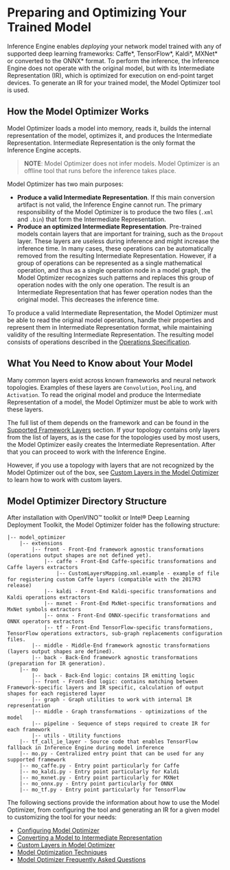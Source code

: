 # Preparing and Optimizing Your Trained Model 

Inference Engine enables _deploying_ your network model trained with any of supported deep learning frameworks: Caffe\*, TensorFlow\*, Kaldi\*, MXNet\* or converted to the ONNX\* format. To perform the inference, the Inference Engine does not operate with the original model, but with its Intermediate Representation (IR), which is optimized for execution on end-point target devices. To generate an IR for your trained model, the Model Optimizer tool is used.

## How the Model Optimizer Works

Model Optimizer loads a model into memory, reads it, builds the internal representation of the model, optimizes it, and produces the Intermediate Representation. Intermediate Representation is the only format the Inference Engine accepts.

> **NOTE**: Model Optimizer does not infer models. Model Optimizer is an offline tool that runs before the inference takes place.

Model Optimizer has two main purposes:

*   **Produce a valid Intermediate Representation**. If this main conversion artifact is not valid, the Inference Engine cannot run. The primary responsibility of the Model Optimizer is to produce the two files (`.xml` and `.bin`) that form the Intermediate Representation.
*   **Produce an optimized Intermediate Representation**. Pre-trained models contain layers that are important for training, such as the `Dropout` layer. These layers are useless during inference and might increase the inference time. In many cases, these operations can be automatically removed from the resulting Intermediate Representation. However, if a group of operations can be represented as a single mathematical operation, and thus as a single operation node in a model graph, the Model Optimizer recognizes such patterns and replaces this group of operation nodes with the only one operation. The result is an Intermediate Representation that has fewer operation nodes than the original model. This decreases the inference time.

To produce a valid Intermediate Representation, the Model Optimizer must be able to read the original model operations, handle their properties and represent them in Intermediate Representation format, while maintaining validity of the resulting Intermediate Representation. The resulting model consists of operations described in the [Operations Specification](../../ops/opset.md).

## What You Need to Know about Your Model

Many common layers exist across known frameworks and neural network topologies. Examples of these layers are `Convolution`, `Pooling`, and `Activation`. To read the original model and produce the Intermediate Representation of a model, the Model Optimizer must be able to work with these layers.

The full list of them depends on the framework and can be found in the [Supported Framework Layers](Supported_Frameworks_Layers.md) section. If your topology contains only layers from the list of layers, as is the case for the topologies used by most users, the Model Optimizer easily creates the Intermediate Representation. After that you can proceed to work with the Inference Engine.

However, if you use a topology with layers that are not recognized by the Model Optimizer out of the box, see [Custom Layers in the Model Optimizer](customize_model_optimizer/Customize_Model_Optimizer.md) to learn how to work with custom layers.

## Model Optimizer Directory Structure

After installation with OpenVINO&trade; toolkit or Intel&reg; Deep Learning Deployment Toolkit, the Model Optimizer folder has the following structure:
```
|-- model_optimizer
    |-- extensions
        |-- front - Front-End framework agnostic transformations (operations output shapes are not defined yet). 
            |-- caffe - Front-End Caffe-specific transformations and Caffe layers extractors
                |-- CustomLayersMapping.xml.example - example of file for registering custom Caffe layers (compatible with the 2017R3 release)
            |-- kaldi - Front-End Kaldi-specific transformations and Kaldi operations extractors
            |-- mxnet - Front-End MxNet-specific transformations and MxNet symbols extractors
            |-- onnx - Front-End ONNX-specific transformations and ONNX operators extractors            
            |-- tf - Front-End TensorFlow-specific transformations, TensorFlow operations extractors, sub-graph replacements configuration files. 
        |-- middle - Middle-End framework agnostic transformations (layers output shapes are defined).
        |-- back - Back-End framework agnostic transformations (preparation for IR generation).        
    |-- mo
        |-- back - Back-End logic: contains IR emitting logic
        |-- front - Front-End logic: contains matching between Framework-specific layers and IR specific, calculation of output shapes for each registered layer
        |-- graph - Graph utilities to work with internal IR representation
        |-- middle - Graph transformations - optimizations of the model
        |-- pipeline - Sequence of steps required to create IR for each framework
        |-- utils - Utility functions
    |-- tf_call_ie_layer - Source code that enables TensorFlow fallback in Inference Engine during model inference
    |-- mo.py - Centralized entry point that can be used for any supported framework
    |-- mo_caffe.py - Entry point particularly for Caffe
    |-- mo_kaldi.py - Entry point particularly for Kaldi
    |-- mo_mxnet.py - Entry point particularly for MXNet
    |-- mo_onnx.py - Entry point particularly for ONNX
    |-- mo_tf.py - Entry point particularly for TensorFlow
```

The following sections provide the information about how to use the Model Optimizer, from configuring the tool and generating an IR for a given model to customizing the tool for your needs:

* [Configuring Model Optimizer](Config_Model_Optimizer.md)
* [Converting a Model to Intermediate Representation](convert_model/Converting_Model.md)
* [Custom Layers in Model Optimizer](customize_model_optimizer/Customize_Model_Optimizer.md)
* [Model Optimization Techniques](Model_Optimization_Techniques.md)
* [Model Optimizer Frequently Asked Questions](Model_Optimizer_FAQ.md)
